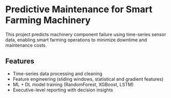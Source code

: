 # Predictive Maintenance for Smart Farming Machinery

This project predicts machinery component failure using time-series sensor data, enabling smart farming operations to minimize downtime and maintenance costs.

## Features
- Time-series data processing and cleaning
- Feature engineering (sliding windows, statistical and gradient features)
- ML + DL model training (RandomForest, XGBoost, LSTM)
- Executive-level reporting with decision insights
